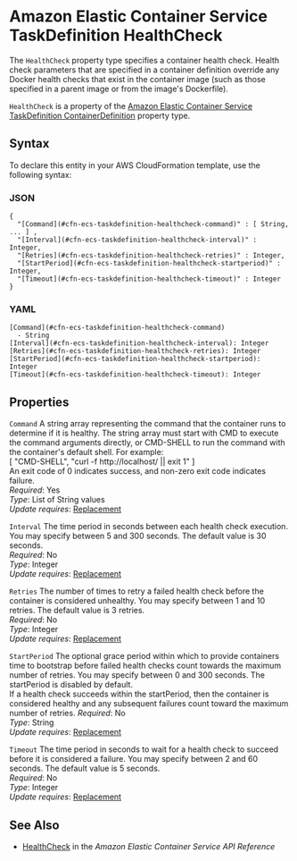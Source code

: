 # Amazon Elastic Container Service TaskDefinition HealthCheck<a name="aws-properties-ecs-taskdefinition-healthcheck"></a>

<a name="aws-properties-ecs-taskdefinition-healthcheck-description"></a>The `HealthCheck` property type specifies a container health check\. Health check parameters that are specified in a container definition override any Docker health checks that exist in the container image \(such as those specified in a parent image or from the image's Dockerfile\)\.

<a name="aws-properties-ecs-taskdefinition-healthcheck-inheritance"></a> `HealthCheck` is a property of the [Amazon Elastic Container Service TaskDefinition ContainerDefinition](aws-properties-ecs-taskdefinition-containerdefinitions.md) property type\.

## Syntax<a name="aws-properties-ecs-taskdefinition-healthcheck-syntax"></a>

To declare this entity in your AWS CloudFormation template, use the following syntax:

### JSON<a name="aws-properties-ecs-taskdefinition-healthcheck-syntax.json"></a>

```
{
  "[Command](#cfn-ecs-taskdefinition-healthcheck-command)" : [ String, ... ] ,
  "[Interval](#cfn-ecs-taskdefinition-healthcheck-interval)" : Integer,
  "[Retries](#cfn-ecs-taskdefinition-healthcheck-retries)" : Integer,
  "[StartPeriod](#cfn-ecs-taskdefinition-healthcheck-startperiod)" : Integer,
  "[Timeout](#cfn-ecs-taskdefinition-healthcheck-timeout)" : Integer
}
```

### YAML<a name="aws-properties-ecs-taskdefinition-healthcheck-syntax.yaml"></a>

```
[Command](#cfn-ecs-taskdefinition-healthcheck-command)
  - String
[Interval](#cfn-ecs-taskdefinition-healthcheck-interval): Integer
[Retries](#cfn-ecs-taskdefinition-healthcheck-retries): Integer
[StartPeriod](#cfn-ecs-taskdefinition-healthcheck-startperiod): Integer
[Timeout](#cfn-ecs-taskdefinition-healthcheck-timeout): Integer
```

## Properties<a name="aws-properties-ecs-taskdefinition-healthcheck-properties"></a>

`Command`  <a name="cfn-ecs-taskdefinition-healthcheck-command"></a>
A string array representing the command that the container runs to determine if it is healthy\. The string array must start with CMD to execute the command arguments directly, or CMD\-SHELL to run the command with the container's default shell\. For example:  
\[ "CMD\-SHELL", "curl \-f http://localhost/ \|\| exit 1" \]  
An exit code of 0 indicates success, and non\-zero exit code indicates failure\.   
 *Required*: Yes  
 *Type*: List of String values  
 *Update requires*: [Replacement](using-cfn-updating-stacks-update-behaviors.md#update-replacement) 

`Interval`  <a name="cfn-ecs-taskdefinition-healthcheck-interval"></a>
The time period in seconds between each health check execution\. You may specify between 5 and 300 seconds\. The default value is 30 seconds\.  
 *Required*: No  
 *Type*: Integer  
 *Update requires*: [Replacement](using-cfn-updating-stacks-update-behaviors.md#update-replacement) 

`Retries`  <a name="cfn-ecs-taskdefinition-healthcheck-retries"></a>
The number of times to retry a failed health check before the container is considered unhealthy\. You may specify between 1 and 10 retries\. The default value is 3 retries\.  
 *Required*: No  
 *Type*: Integer  
 *Update requires*: [Replacement](using-cfn-updating-stacks-update-behaviors.md#update-replacement) 

`StartPeriod`  <a name="cfn-ecs-taskdefinition-healthcheck-startperiod"></a>
The optional grace period within which to provide containers time to bootstrap before failed health checks count towards the maximum number of retries\. You may specify between 0 and 300 seconds\. The startPeriod is disabled by default\.  
If a health check succeeds within the startPeriod, then the container is considered healthy and any subsequent failures count toward the maximum number of retries\.
 *Required*: No  
 *Type*: String  
 *Update requires*: [Replacement](using-cfn-updating-stacks-update-behaviors.md#update-replacement) 

`Timeout`  <a name="cfn-ecs-taskdefinition-healthcheck-timeout"></a>
The time period in seconds to wait for a health check to succeed before it is considered a failure\. You may specify between 2 and 60 seconds\. The default value is 5 seconds\.  
 *Required*: No  
 *Type*: Integer  
 *Update requires*: [Replacement](using-cfn-updating-stacks-update-behaviors.md#update-replacement) 

## See Also<a name="aws-properties-ecs-taskdefinition-healthcheck-seealso"></a>
+ [HealthCheck](https://docs.aws.amazon.com/AmazonECS/latest/APIReference/API_HealthCheck.html) in the *Amazon Elastic Container Service API Reference*
